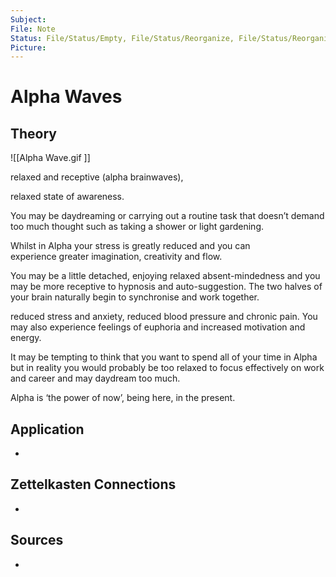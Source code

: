 ```yaml
---
Subject: 
File: Note
Status: File/Status/Empty, File/Status/Reorganize, File/Status/Reorganize, File/Status/Recategorize, File/Status/Summarize, File/Status/Structuralize
Picture: 
---
```


# Alpha Waves

## Theory
![[Alpha Wave.gif ]]

relaxed and receptive (alpha brainwaves),

relaxed state of awareness.

You may be daydreaming or carrying out a routine task that doesn’t demand too much thought such as taking a shower or light gardening.

Whilst in Alpha your stress is greatly reduced and you can experience greater imagination, creativity and flow.

You may be a little detached, enjoying relaxed absent-mindedness and you may be more receptive to hypnosis and auto-suggestion. The two halves of your brain naturally begin to synchronise and work together.


reduced stress and anxiety, reduced blood pressure and chronic pain. You may also experience feelings of euphoria and increased motivation and energy.


It may be tempting to think that you want to spend all of your time in Alpha but in reality you would probably be too relaxed to focus effectively on work and career and may daydream too much.

Alpha is ‘the power of now’, being here, in the present.




## Application
- 

## Zettelkasten Connections
- 

## Sources
- 







